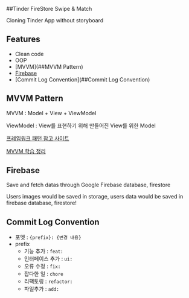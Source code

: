 ##Tinder FireStore Swipe & Match

Cloning Tinder App without storyboard



## Features

- Clean code
- OOP
- [MVVM](##MVVM Pattern)
- [Firebase](##Firebase)
- [Commit Log Convention](##Commit Log Convention)



## MVVM Pattern

MVVM : Model + View + ViewModel

ViewModel : View를 표현하기 위해 만들어진 View를 위한 Model

[프레임워크 패턴 참고 사이트](https://magi82.github.io/android-mvc-mvp-mvvm/)

[MVVM 학습 정리](https://medium.com/@junhyi.park/mvvm-%ED%95%99%EC%8A%B5-%EC%A0%95%EB%A6%AC-bb7576e23c65)



## Firebase

Save and fetch datas through Google Firebase database, firestore

Users images would be saved in storage, users data would be saved in firebase database, firestore!



## Commit Log Convention

- 포멧 : `{prefix}: {변경 내용}`
- prefix
  - 기능 추가 : `feat:`
  - 인터페이스 추가 : `ui:`
  - 오류 수정 : `fix:`
  - 잡다한 일 : `chore`
  - 리팩토링 : `refactor:`
  - 파일추가 : `add:`

